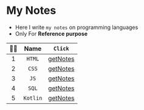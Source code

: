# My Notes
- Here I write `my notes` on programming languages
- Only For **Reference purpose**

|😶‍🌫️|Name|`Click`|
|:-:|:-:|:-:|
|1|`HTML`|[getNotes](https://github.com/iamrahulkumar052/my-notes/tree/main/HTML/HTML%20Readme.md)|
|2|`CSS`|[getNotes](https://github.com/iamrahulkumar052/my-notes/tree/main/CSS/CSS%20Readme.md)|
|3|`JS`|[getNotes](https://github.com/iamrahulkumar052/my-notes/tree/main/JavaScript/JavaScript%20Readme.md)|
|4|`SQL`|[getNotes](https://github.com/iamrahulkumar052/my-notes/tree/main/SQL/SQL%20Readme.md)|
|5|`Kotlin`|[getNotes](https://github.com/iamrahulkumar052/my-notes/tree/main/Kotlin/Kotlin%20Readme.md)|
